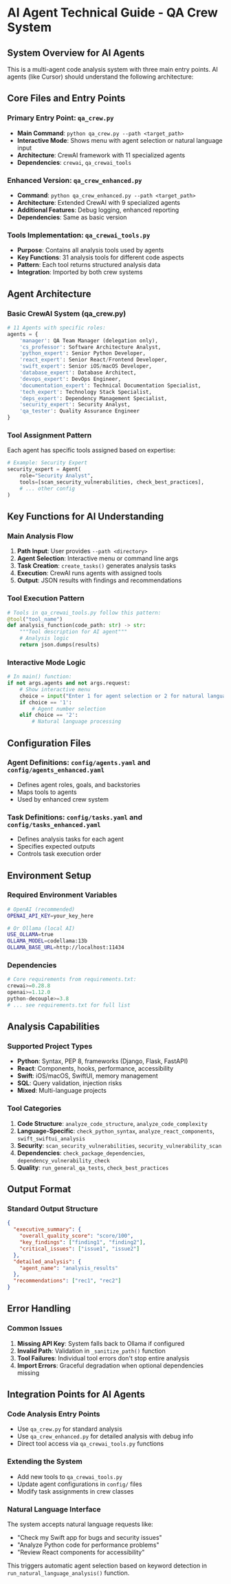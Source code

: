 # AI Agent Technical Guide - QA Crew System

## System Overview for AI Agents

This is a multi-agent code analysis system with three main entry points. AI agents (like Cursor) should understand the following architecture:

## Core Files and Entry Points

### Primary Entry Point: `qa_crew.py`
- **Main Command**: `python qa_crew.py --path <target_path>`
- **Interactive Mode**: Shows menu with agent selection or natural language input
- **Architecture**: CrewAI framework with 11 specialized agents
- **Dependencies**: `crewai`, `qa_crewai_tools`

### Enhanced Version: `qa_crew_enhanced.py`
- **Command**: `python qa_crew_enhanced.py --path <target_path>`
- **Architecture**: Extended CrewAI with 9 specialized agents
- **Additional Features**: Debug logging, enhanced reporting
- **Dependencies**: Same as basic version

### Tools Implementation: `qa_crewai_tools.py`
- **Purpose**: Contains all analysis tools used by agents
- **Key Functions**: 31 analysis tools for different code aspects
- **Pattern**: Each tool returns structured analysis data
- **Integration**: Imported by both crew systems

## Agent Architecture

### Basic CrewAI System (qa_crew.py)
```python
# 11 Agents with specific roles:
agents = {
    'manager': QA Team Manager (delegation only),
    'cs_professor': Software Architecture Analyst,
    'python_expert': Senior Python Developer,
    'react_expert': Senior React/Frontend Developer,
    'swift_expert': Senior iOS/macOS Developer,
    'database_expert': Database Architect,
    'devops_expert': DevOps Engineer,
    'documentation_expert': Technical Documentation Specialist,
    'tech_expert': Technology Stack Specialist,
    'deps_expert': Dependency Management Specialist,
    'security_expert': Security Analyst,
    'qa_tester': Quality Assurance Engineer
}
```

### Tool Assignment Pattern
Each agent has specific tools assigned based on expertise:
```python
# Example: Security Expert
security_expert = Agent(
    role="Security Analyst",
    tools=[scan_security_vulnerabilities, check_best_practices],
    # ... other config
)
```

## Key Functions for AI Understanding

### Main Analysis Flow
1. **Path Input**: User provides `--path <directory>`
2. **Agent Selection**: Interactive menu or command line args
3. **Task Creation**: `create_tasks()` generates analysis tasks
4. **Execution**: CrewAI runs agents with assigned tools
5. **Output**: JSON results with findings and recommendations

### Tool Execution Pattern
```python
# Tools in qa_crewai_tools.py follow this pattern:
@tool("tool_name")
def analysis_function(code_path: str) -> str:
    """Tool description for AI agent"""
    # Analysis logic
    return json.dumps(results)
```

### Interactive Mode Logic
```python
# In main() function:
if not args.agents and not args.request:
    # Show interactive menu
    choice = input("Enter 1 for agent selection or 2 for natural language")
    if choice == '1':
        # Agent number selection
    elif choice == '2':
        # Natural language processing
```

## Configuration Files

### Agent Definitions: `config/agents.yaml` and `config/agents_enhanced.yaml`
- Defines agent roles, goals, and backstories
- Maps tools to agents
- Used by enhanced crew system

### Task Definitions: `config/tasks.yaml` and `config/tasks_enhanced.yaml`
- Defines analysis tasks for each agent
- Specifies expected outputs
- Controls task execution order

## Environment Setup

### Required Environment Variables
```bash
# OpenAI (recommended)
OPENAI_API_KEY=your_key_here

# Or Ollama (local AI)
USE_OLLAMA=true
OLLAMA_MODEL=codellama:13b
OLLAMA_BASE_URL=http://localhost:11434
```

### Dependencies
```python
# Core requirements from requirements.txt:
crewai>=0.28.8
openai>=1.12.0
python-decouple>=3.8
# ... see requirements.txt for full list
```

## Analysis Capabilities

### Supported Project Types
- **Python**: Syntax, PEP 8, frameworks (Django, Flask, FastAPI)
- **React**: Components, hooks, performance, accessibility
- **Swift**: iOS/macOS, SwiftUI, memory management
- **SQL**: Query validation, injection risks
- **Mixed**: Multi-language projects

### Tool Categories
1. **Code Structure**: `analyze_code_structure`, `analyze_code_complexity`
2. **Language-Specific**: `check_python_syntax`, `analyze_react_components`, `swift_swiftui_analysis`
3. **Security**: `scan_security_vulnerabilities`, `security_vulnerability_scan`
4. **Dependencies**: `check_package_dependencies`, `dependency_vulnerability_check`
5. **Quality**: `run_general_qa_tests`, `check_best_practices`

## Output Format

### Standard Output Structure
```json
{
  "executive_summary": {
    "overall_quality_score": "score/100",
    "key_findings": ["finding1", "finding2"],
    "critical_issues": ["issue1", "issue2"]
  },
  "detailed_analysis": {
    "agent_name": "analysis_results"
  },
  "recommendations": ["rec1", "rec2"]
}
```

## Error Handling

### Common Issues
1. **Missing API Key**: System falls back to Ollama if configured
2. **Invalid Path**: Validation in `_sanitize_path()` function
3. **Tool Failures**: Individual tool errors don't stop entire analysis
4. **Import Errors**: Graceful degradation when optional dependencies missing

## Integration Points for AI Agents

### Code Analysis Entry Points
- Use `qa_crew.py` for standard analysis
- Use `qa_crew_enhanced.py` for detailed analysis with debug info
- Direct tool access via `qa_crewai_tools.py` functions

### Extending the System
- Add new tools to `qa_crewai_tools.py`
- Update agent configurations in `config/` files
- Modify task assignments in crew classes

### Natural Language Interface
The system accepts natural language requests like:
- "Check my Swift app for bugs and security issues"
- "Analyze Python code for performance problems"
- "Review React components for accessibility"

This triggers automatic agent selection based on keyword detection in `run_natural_language_analysis()` function. 